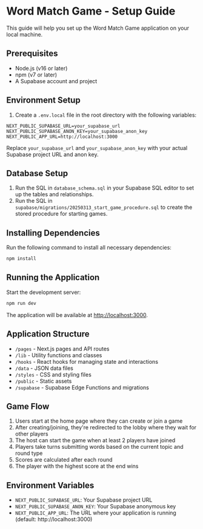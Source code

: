 # Word Match Game - Setup Guide

This guide will help you set up the Word Match Game application on your local machine.

## Prerequisites

- Node.js (v16 or later)
- npm (v7 or later)
- A Supabase account and project

## Environment Setup

1. Create a `.env.local` file in the root directory with the following variables:

```
NEXT_PUBLIC_SUPABASE_URL=your_supabase_url
NEXT_PUBLIC_SUPABASE_ANON_KEY=your_supabase_anon_key
NEXT_PUBLIC_APP_URL=http://localhost:3000
```

Replace `your_supabase_url` and `your_supabase_anon_key` with your actual Supabase project URL and anon key.

## Database Setup

1. Run the SQL in `database_schema.sql` in your Supabase SQL editor to set up the tables and relationships.
2. Run the SQL in `supabase/migrations/20250313_start_game_procedure.sql` to create the stored procedure for starting games.

## Installing Dependencies

Run the following command to install all necessary dependencies:

```bash
npm install
```

## Running the Application

Start the development server:

```bash
npm run dev
```

The application will be available at [http://localhost:3000](http://localhost:3000).

## Application Structure

- `/pages` - Next.js pages and API routes
- `/lib` - Utility functions and classes
- `/hooks` - React hooks for managing state and interactions
- `/data` - JSON data files
- `/styles` - CSS and styling files
- `/public` - Static assets
- `/supabase` - Supabase Edge Functions and migrations

## Game Flow

1. Users start at the home page where they can create or join a game
2. After creating/joining, they're redirected to the lobby where they wait for other players
3. The host can start the game when at least 2 players have joined
4. Players take turns submitting words based on the current topic and round type
5. Scores are calculated after each round
6. The player with the highest score at the end wins

## Environment Variables

- `NEXT_PUBLIC_SUPABASE_URL`: Your Supabase project URL
- `NEXT_PUBLIC_SUPABASE_ANON_KEY`: Your Supabase anonymous key
- `NEXT_PUBLIC_APP_URL`: The URL where your application is running (default: http://localhost:3000)
